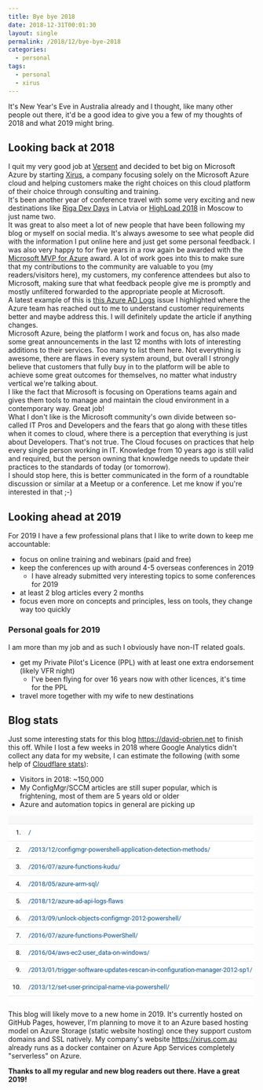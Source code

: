 ```yaml
---
title: Bye bye 2018
date: 2018-12-31T00:01:30
layout: single
permalink: /2018/12/bye-bye-2018
categories:
  - personal
tags:
  - personal
  - xirus
---
```


It's New Year's Eve in Australia already and I thought, like many other people out there, it'd be a good idea to give you a few of my thoughts of 2018 and what 2019 might bring.<br>

## Looking back at 2018

I quit my very good job at [Versent](https://versent.com.au) and decided to bet big on Microsoft Azure by starting [Xirus](https://xirus.com.au), a company focusing solely on the Microsoft Azure cloud and helping customers make the right choices on this cloud platform of their choice through consulting and training.<br>
It's been another year of conference travel with some very exciting and new destinations like [Riga Dev Days](http://rigadevdays.lv/) in Latvia or [HighLoad 2018](http://highload.co/) in Moscow to just name two.<br>
It was great to also meet a lot of new people that have been following my blog or myself on social media. It's always awesome to see what people did with the information I put online here and just get some personal feedback.
I was also very happy to for five years in a row again be awarded with the [Microsoft MVP for Azure](https://mvp.microsoft.com/en-US/Overview) award. A lot of work goes into this to make sure that my contributions to the community are valuable to you (my readers/visitors here), my customers, my conference attendees but also to Microsoft, making sure that what feedback people give me is promptly and mostly unfiltered forwarded to the appropriate people at Microsoft.<br>
A latest example of this is <a href="https://david-obrien.net/2018/12/azure-ad-api-logs-flaws" target="blank">this Azure AD Logs</a> issue I highlighted where the Azure team has reached out to me to understand customer requirements better and maybe address this. I will definitely update the article if anything changes.<br>
Microsoft Azure, being the platform I work and focus on, has also made some great announcements in the last 12 months with lots of interesting additions to their services. Too many to list them here. Not everything is awesome, there are flaws in every system around, but overall I strongly believe that customers that fully buy in to the platform will be able to achieve some great outcomes for themselves, no matter what industry vertical we're talking about.<br>
I like the fact that Microsoft is focusing on Operations teams again and gives them tools to manage and maintain the cloud environment in a contemporary way. Great job!<br>
What I don't like is the Microsoft community's own divide between so-called IT Pros and Developers and the fears that go along with these titles when it comes to cloud, where there is a perception that everything is just about Developers. That's not true. The Cloud focuses on practices that help every single person working in IT. Knowledge from 10 years ago is still valid and required, but the person owning that knowledge needs to update their practices to the standards of today (or tomorrow).<br>
I should stop here, this is better communicated in the form of a roundtable discussion or similar at a Meetup or a conference. Let me know if you're interested in that ;-) <br>

## Looking ahead at 2019

For 2019 I have a few professional plans that I like to write down to keep me accountable:

- focus on online training and webinars (paid and free)
- keep the conferences up with around 4-5 overseas conferences in 2019
  - I have already submitted very interesting topics to some conferences for 2019
- at least 2 blog articles every 2 months
- focus even more on concepts and principles, less on tools, they change way too quickly

### Personal goals for 2019

I am more than my job and as such I obviously have non-IT related goals.

- get my Private Pilot's Licence (PPL) with at least one extra endorsement (likely VFR night)
  - I've been flying for over 16 years now with other licences, it's time for the PPL
- travel more together with my wife to new destinations

## Blog stats

Just some interesting stats for this blog https://david-obrien.net to finish this off.
While I lost a few weeks in 2018 where Google Analytics didn't collect any data for my website, I can estimate the following (with some help of [Cloudflare stats](https://cloudflare.com)):

- Visitors in 2018: ~150,000
- My ConfigMgr/SCCM articles are still super popular, which is frightening, most of them are 5 years old or older
- Azure and automation topics in general are picking up

![blog top articles](/media/2018/12/blog_top_list.png)

This blog will likely move to a new home in 2019. It's currently hosted on GitHub Pages, however, I'm planning to move it to an Azure based hosting model on Azure Storage (static website hosting) once they support custom domains and SSL natively. My company's website https://xirus.com.au already runs as a docker container on Azure App Services completely "serverless" on Azure.

**Thanks to all my regular and new blog readers out there. Have a great 2019!**